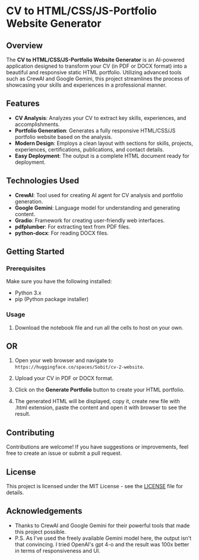 
# CV to HTML/CSS/JS-Portfolio Website Generator

## Overview

The **CV to HTML/CSS/JS-Portfolio Website Generator** is an AI-powered application designed to transform your CV (in PDF or DOCX format) into a beautiful and responsive static HTML portfolio. Utilizing advanced tools such as CrewAI and Google Gemini, this project streamlines the process of showcasing your skills and experiences in a professional manner.

## Features

- **CV Analysis**: Analyzes your CV to extract key skills, experiences, and accomplishments.
- **Portfolio Generation**: Generates a fully responsive HTML/CSS/JS portfolio website based on the analysis.
- **Modern Design**: Employs a clean layout with sections for skills, projects, experiences, certifications, publications, and contact details.
- **Easy Deployment**: The output is a complete HTML document ready for deployment.

## Technologies Used

- **CrewAI**: Tool used for creating AI agent for CV analysis and portfolio generation.
- **Google Gemini**: Language model for understanding and generating content.
- **Gradio**: Framework for creating user-friendly web interfaces.
- **pdfplumber**: For extracting text from PDF files.
- **python-docx**: For reading DOCX files.

## Getting Started

### Prerequisites

Make sure you have the following installed:

- Python 3.x
- pip (Python package installer)


### Usage

1. Download the notebook file and run all the cells to host on your own.

## OR

1. Open your web browser and navigate to `https://huggingface.co/spaces/Sobit/cv-2-website`.

3. Upload your CV in PDF or DOCX format.

4. Click on the **Generate Portfolio** button to create your HTML portfolio.

5. The generated HTML will be displayed, copy it, create new file with .html extension, paste the content and open it with browser to see the result.

## Contributing

Contributions are welcome! If you have suggestions or improvements, feel free to create an issue or submit a pull request.

## License

This project is licensed under the MIT License - see the [LICENSE](LICENSE) file for details.

## Acknowledgements

- Thanks to CrewAI and Google Gemini for their powerful tools that made this project possible.
- P.S. As I've used the freely available Gemini model here, the output isn't that convincing. I tried OpenAI's gpt 4-o and the result was 100x better in terms of responsiveness and UI.
